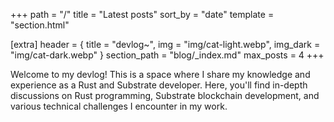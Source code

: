 +++
path = "/"
title = "Latest posts"
sort_by = "date"
template = "section.html"

[extra]
header = { title = "devlog~", img = "img/cat-light.webp", img_dark = "img/cat-dark.webp" }
section_path = "blog/_index.md"
max_posts = 4
+++

Welcome to my devlog! This is a space where I share my knowledge and experience as a Rust and Substrate developer. Here, you'll find in-depth discussions on Rust programming, Substrate blockchain development, and various technical challenges I encounter in my work.
